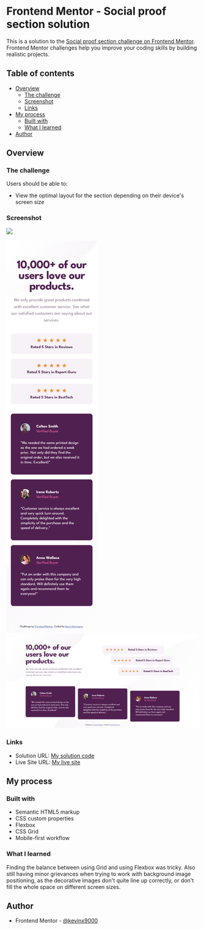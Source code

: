 # Frontend Mentor - Social proof section solution

This is a solution to the [Social proof section challenge on Frontend Mentor](https://www.frontendmentor.io/challenges/social-proof-section-6e0qTv_bA). Frontend Mentor challenges help you improve your coding skills by building realistic projects. 

## Table of contents

- [Overview](#overview)
  - [The challenge](#the-challenge)
  - [Screenshot](#screenshot)
  - [Links](#links)
- [My process](#my-process)
  - [Built with](#built-with)
  - [What I learned](#what-i-learned)
- [Author](#author)


## Overview

### The challenge

Users should be able to:

- View the optimal layout for the section depending on their device's screen size

### Screenshot

![](./screenshot.jpg)

![My Mobile Screenshot](/my-mobile-screenshot-375.png)
![My Desktop Screenshot](/my-desktop-screenshot-1440.png)

### Links

- Solution URL: [My solution code](https://https://github.com/kevinx9000/social-proof-section)
- Live Site URL: [My live site](https://kevinx9000.github.io/social-proof-section)

## My process

### Built with

- Semantic HTML5 markup
- CSS custom properties
- Flexbox
- CSS Grid
- Mobile-first workflow

### What I learned

Finding the balance between using Grid and using Flexbox was tricky.
Also still having minor grievances when trying to work with background image positioning, as the decorative images don't quite line up correctly, or don't fill the whole space on different screen sizes.

## Author

- Frontend Mentor - [@kevinx9000](https://www.frontendmentor.io/profile/kevinx9000)

